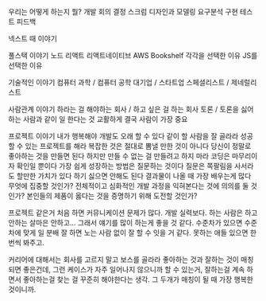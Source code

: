 우리는 어떻게 하는지
뭘?
개발
회의
결정
스크럼
디자인과 모델링
요구분석
구현
테스트
피드백

넥스트 때 이야기

풀스택 이야기
노드 리액트 리액트네이티브 AWS Bookshelf
각각을 선택한 이유
JS를 선택한 이유

기술적인 이야기
컴퓨터 과학 / 컴퓨터 공학
대기업 / 스타트업
스페셜리스트 / 제네럴리스트

사람관계 이야기
하라는 걸 해야하는 회사 / 하고 싶은 걸 하는 회사
토론 / 토론을 싫어하는 사람과 같이 일 한다는 것
교활하게
결국 사람이 가장 중요

프로젝트 이야기
내가 행복해야 개발도 오래 할 수 있다
같이 할 사람을 잘 골라라
성공할 수 있는 프로젝트를 해라
복잡한 것은 절대로 뽐낼 만한 것이 아니다
당신이 정말로 좋아하는 것을 만들면 된다
하지만 만들 수 없는 걸 만들려고 하지 마라
코딩은 마무리이자 확인일 뿐이다
가장 쉽게 성장하는 방법은 질문하는 것이다
질문은 쪽팔림을 사서라도 할만한 가치가 있다
하기 싫으면 안해도 된다
결과물이 나올 때 가장 배우는게 많다
무엇에 집중할 것인가?
  전체적이고 심화적인 개발 과정을 익혀본다는 것에 의의를 둘 것인가?
  본인들의 제품이 옳다는 것을 증명하기 위해 도전할 것인가?


프로젝트 같은거 처음 하면 커뮤니케이션 문제가 많다. 개발 실력보다. 하는 사람은 하고 안하는 살마은 안하고... 그래서 얘기를 많이 하는게 좋을 것 같다.
수준차가 있으면 수준차에 맞게 일 분배 잘 하면 노는 사람 없이 잘 할 수 잇을 거 같다.
못하는 애들 있으면 한번씩 봐주고.

커리어에 대해서는 회사를 고르지 말고 보스를 골라라
좋아하는 것과 잘하는 것이 매칭되면 좋은건데, 그런 케이스가 자주 일어나지 않으니까 할 수 있는거, 잘하는걸 계속 하면서 좋아하는걸 찾는 걸 꾸준히 해야한다는 생각.
그 두개가 매칭이 될 때 가장 행복한 것이니까.
